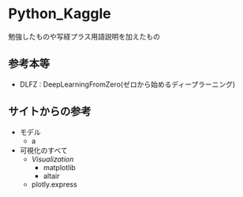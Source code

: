 # Python_Kaggle
勉強したものや写経プラス用語説明を加えたもの

## 参考本等
- DLFZ : DeepLearningFromZero(ゼロから始めるディープラーニング)

## サイトからの参考
- モデル
  - a
- 可視化のすべて
  - _Visualization_
    - matplotlib
    - altair
  - plotly.express
